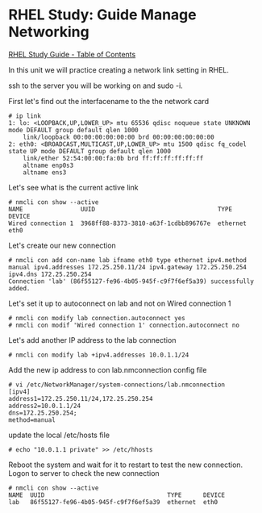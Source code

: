 # RHEL Study: Guide Manage Networking

[RHEL Study Guide - Table of Contents](https://github.com/pslucas0212/RHEL-Study-Guide) 

In this unit we will practice creating a network link setting in RHEL.

ssh to the server you will be working on and sudo -i.

First let's find out the interfacename to the the network card

```
# ip link
1: lo: <LOOPBACK,UP,LOWER_UP> mtu 65536 qdisc noqueue state UNKNOWN mode DEFAULT group default qlen 1000
    link/loopback 00:00:00:00:00:00 brd 00:00:00:00:00:00
2: eth0: <BROADCAST,MULTICAST,UP,LOWER_UP> mtu 1500 qdisc fq_codel state UP mode DEFAULT group default qlen 1000
    link/ether 52:54:00:00:fa:0b brd ff:ff:ff:ff:ff:ff
    altname enp0s3
    altname ens3
```
Let's see what is the current active link
```
# nmcli con show --active
NAME                UUID                                  TYPE      DEVICE 
Wired connection 1  3968ff88-8373-3810-a63f-1cdbb896767e  ethernet  eth0
```

Let's create our new connection
```
# nmcli con add con-name lab ifname eth0 type ethernet ipv4.method manual ipv4.addresses 172.25.250.11/24 ipv4.gateway 172.25.250.254 ipv4.dns 172.25.250.254
Connection 'lab' (86f55127-fe96-4b05-945f-c9f7f6ef5a39) successfully added.
```
Let's set it up to autoconnect on lab and not on Wired connection 1

```
# nmcli con modify lab connection.autoconnect yes
# nmcli con modif 'Wired connection 1' connection.autoconnect no
```

Let's add another IP address to the lab connection
```
# nmcli con modify lab +ipv4.addresses 10.0.1.1/24
```

Add the new ip address to con lab.nmconnection config file
```
# vi /etc/NetworkManager/system-connections/lab.nmconnection
[ipv4]
address1=172.25.250.11/24,172.25.250.254
address2=10.0.1.1/24
dns=172.25.250.254;
method=manual

```

update the local /etc/hosts file
```
# echo "10.0.1.1 private" >> /etc/hhosts
```

Reboot the system and wait for it to restart to test the new connection.  Logon to server to check the new connection
```
# nmcli con show --active
NAME  UUID                                  TYPE      DEVICE 
lab   86f55127-fe96-4b05-945f-c9f7f6ef5a39  ethernet  eth0
```
